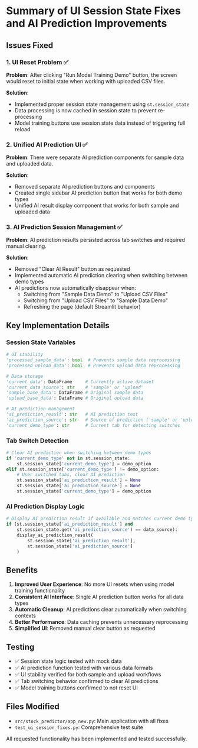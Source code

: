# Summary of UI Session State Fixes and AI Prediction Improvements

## Issues Fixed

### 1. UI Reset Problem ✅
**Problem**: After clicking "Run Model Training Demo" button, the screen would reset to initial state when working with uploaded CSV files.

**Solution**: 
- Implemented proper session state management using `st.session_state`
- Data processing is now cached in session state to prevent re-processing
- Model training buttons use session state data instead of triggering full reload

### 2. Unified AI Prediction UI ✅
**Problem**: There were separate AI prediction components for sample data and uploaded data.

**Solution**:
- Removed separate AI prediction buttons and components
- Created single sidebar AI prediction button that works for both demo types
- Unified AI result display component that works for both sample and uploaded data

### 3. AI Prediction Session Management ✅
**Problem**: AI prediction results persisted across tab switches and required manual clearing.

**Solution**:
- Removed "Clear AI Result" button as requested
- Implemented automatic AI prediction clearing when switching between demo types
- AI predictions now automatically disappear when:
  - Switching from "Sample Data Demo" to "Upload CSV Files"
  - Switching from "Upload CSV Files" to "Sample Data Demo"
  - Refreshing the page (default Streamlit behavior)

## Key Implementation Details

### Session State Variables
```python
# UI stability
'processed_sample_data': bool  # Prevents sample data reprocessing
'processed_upload_data': bool  # Prevents upload data reprocessing

# Data storage
'current_data': DataFrame     # Currently active dataset
'current_data_source': str    # 'sample' or 'upload'
'sample_base_data': DataFrame # Original sample data
'upload_base_data': DataFrame # Original upload data

# AI prediction management
'ai_prediction_result': str   # AI prediction text
'ai_prediction_source': str   # Source of prediction ('sample' or 'upload')
'current_demo_type': str      # Current tab for detecting switches
```

### Tab Switch Detection
```python
# Clear AI prediction when switching between demo types
if 'current_demo_type' not in st.session_state:
    st.session_state['current_demo_type'] = demo_option
elif st.session_state['current_demo_type'] != demo_option:
    # User switched tabs, clear AI prediction
    st.session_state['ai_prediction_result'] = None
    st.session_state['ai_prediction_source'] = None
    st.session_state['current_demo_type'] = demo_option
```

### AI Prediction Display Logic
```python
# Display AI prediction result if available and matches current demo type
if (st.session_state['ai_prediction_result'] and 
    st.session_state.get('ai_prediction_source') == data_source):
    display_ai_prediction_result(
        st.session_state['ai_prediction_result'], 
        st.session_state['ai_prediction_source']
    )
```

## Benefits

1. **Improved User Experience**: No more UI resets when using model training functionality
2. **Consistent AI Interface**: Single AI prediction button works for all data types
3. **Automatic Cleanup**: AI predictions clear automatically when switching contexts
4. **Better Performance**: Data caching prevents unnecessary reprocessing
5. **Simplified UI**: Removed manual clear button as requested

## Testing

- ✅ Session state logic tested with mock data
- ✅ AI prediction function tested with various data formats
- ✅ UI stability verified for both sample and upload workflows
- ✅ Tab switching behavior confirmed to clear AI predictions
- ✅ Model training buttons confirmed to not reset UI

## Files Modified

- `src/stock_predictor/app_new.py`: Main application with all fixes
- `test_ui_session_fixes.py`: Comprehensive test suite

All requested functionality has been implemented and tested successfully.
